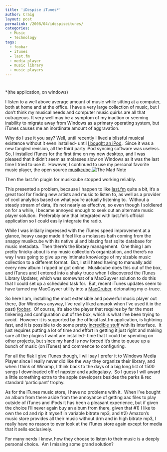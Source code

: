 ```yaml
---
title: 'iDespise iTunes*'
author: Craig
layout: post
permalink: /2008/04/idespiseitunes/
categories:
  - Music
  - Technology
tags:
  - foobar
  - iTunes
  - last.fm
  - media player
  - music library
  - music players
---
```

# 

*(the application, on windows)

I listen to a well above average amount of music while sitting at a computer, both at home and at the office. I have a very large collection of music, but I don’t think my musical needs and computer music quirks are all that outrageous. It very well may be a symptom of my inaction or seeming inability to migrate away from Windows as a primary operating system, but iTunes causes me an inordinate amount of aggravation.

Why do I use it you say? Well, until recently I lived a blissful musical existence without it even installed- until [I bought an iPod][1].  Since it was a new fangled revision, all the third party iPod syncing software was useless.  So, I installed iTunes for the first time on my new desktop, and I was pleased that it didn’t seem as molasses slow on Windows as it was the last time I tried to use it.  However, I continued to use my personal favorite music player, the open source [musikcube][2].![The Mad Note][3]

 [1]: http://craigtsoandso.com/2007/09/12/ok-fine-but-keep-those-stupid-white-headphones-away-from-me/
 [2]: http://www.musikcube.com/
 [3]: http://craigtsoandso.com/images/themadnote.jpg

Then the last.fm plugin for musikcube stopped working reliably.

This presented a problem, because I happen to like [last.fm][4] quite a bit, it’s a great tool for finding new artists and music to listen to, as well as a provider of cool analytics based on what you’re actually listening to.  Without a steady stream of data, it’s not nearly as effective, so even though I soldiered on for a while, I became annoyed enough to seek out an alternate music player solution.  Preferably one that integrated with last.fm’s official application so I could easily integrate the radio.

 [4]: http://last.fm

While I was initially impressed with the iTunes speed improvement at a glance, heavy usage made it feel like a molasses bath coming from the snappy musikcube with its native ui and blazing fast sqlite database for music metadata.  Then there’s the library management.  One thing I am pretty finicky about is my music collection’s organization, and there’s no way I was going to give up my intimate knowledge of my sizable music collection to a different format.  But, I still hated having to manually add every new album I ripped or got online.  Musikcube does this out of the box, and iTunes and I entered into a shaky truce when I discovered the iTunes Library Updater, which was somewhat of a MacGuyver solution to do this that I could set up a scheduled task for.  But, recent iTunes updates seem to have turned my MacGuyver utility into a [MacGruber][5], detonating my e-truce.

 [5]: http://www.hulu.com/watch/1450/saturday-night-live-macgruber

So here I am, installing the most extensible and powerful music player out there, (for Windows anyway, I’ve really liked amarok when I’ve used it in the past) [foobar][6].  Of course, it’s also the player that requires by far the most tinkering and configuration out of the box, which is what I’ve been trying to avoid.  However it is supported by the official last.fm application, is lightning fast, and it is possible to do some pretty [incredible stuff][7] with its interface.  It just requires putting a lot of time and effort in getting it just right and making sure all the plugins I want are installed- time that I could be spending on other projects, but since my hand is now forced it’s time to queue up a bunch of music (on iTunes) and commence to configuring.

 [6]: http://www.foobar2000.org/
 [7]: http://customize.org/foobar/skins/50786

For all the flak I give iTunes though, I will say I prefer it to Windows Media Player since I really never did like the way they organize their library, and when I think of Winamp, I think back to the days of a big long list of 1500 songs I downloaded off of napster and audiogalaxy.  So I guess I will award a little something extra to the apple developers besides the parks & rec standard ‘participant’ trophy.

As for the iTunes music store, I have no problems with it.  When I’ve bought an album from there aside from the annoyance of getting aac files to play outside of iTunes and iPods it has been a pleasant experience, but if given the choice I’ll never again buy an album from there, given that #1) I like to own the cd and rip it myself in variable bitrate mp3, and #2) Amazon’s music store provides all their music without drm and in high bitrate mp3, I really have no reason to ever look at the iTunes store again except for media that it sells exclusively.

For many nerds I know, how they choose to listen to their music is a deeply personal choice.  Am I missing some grand solution?